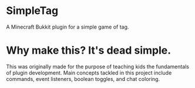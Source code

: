 # SimpleTag
A Minecraft Bukkit plugin for a simple game of tag.

# Why make this? It's dead simple.
This was originally made for the purpose of teaching kids the fundamentals of plugin development. Main concepts tackled in this project include commands,
event listeners, boolean toggles, and chat coloring. 
